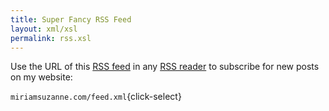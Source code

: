 ```yaml
---
title: Super Fancy RSS Feed
layout: xml/xsl
permalink: rss.xsl
---
```


Use the URL of this
[RSS feed](https://en.wikipedia.org/wiki/RSS)
in any
[RSS reader](https://zapier.com/blog/best-rss-feed-reader-apps/)
to subscribe for
new posts on my website:

`miriamsuzanne.com/feed.xml`{click-select}

